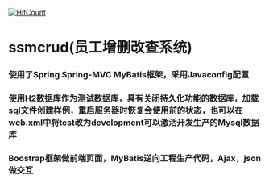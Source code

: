 [![HitCount](http://hits.dwyl.io/fatmanhappycode/ssmcrud.svg)](http://hits.dwyl.io/fatmanhappycode/ssmcrud)
# ssmcrud(员工增删改查系统)
### 使用了Spring Spring-MVC MyBatis框架，采用Javaconfig配置
### 使用H2数据库作为测试数据库，具有关闭持久化功能的数据库，加载sql文件创建样例，重启服务器时恢复会使用前的状态，也可以在web.xml中将test改为development可以激活开发生产的Mysql数据库
### Boostrap框架做前端页面，MyBatis逆向工程生产代码，Ajax，json做交互
